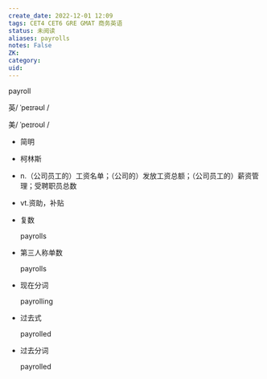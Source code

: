 ```yaml
---
create_date: 2022-12-01 12:09
tags: CET4 CET6 GRE GMAT 商务英语
status: 未阅读 
aliases: payrolls
notes: False
ZK: 
category: 
uid: 
---
```


payroll

英/ ˈpeɪrəʊl /

美/ ˈpeɪroʊl /

-   简明
-   柯林斯

-   n.（公司员工的）工资名单；（公司的）发放工资总额；（公司员工的）薪资管理；受聘职员总数
-   vt.资助，补贴



-   复数
    
    payrolls
-   第三人称单数
    
    payrolls
-   现在分词
    
    payrolling
-   过去式
    
    payrolled
-   过去分词
    
    payrolled